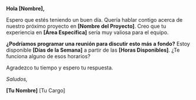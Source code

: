 **Hola [Nombre],**

Espero que estés teniendo un buen día. Quería hablar contigo acerca de nuestro próximo proyecto en **[Nombre del Proyecto]**. Creo que tu experiencia en **[Área Específica]** sería muy valiosa para el equipo.

**¿Podríamos programar una reunión para discutir esto más a fondo?** Estoy disponible **[Días de la Semana]** a partir de las **[Horas Disponibles]**. ¿Te funciona alguno de esos horarios?

Agradezco tu tiempo y espero tu respuesta.

*Saludos,*

**[Tu Nombre]**
[Tu Cargo]
